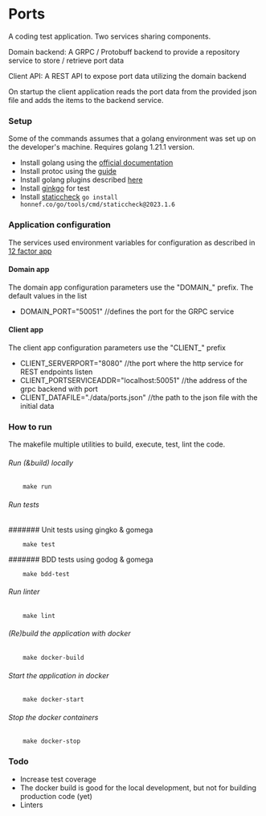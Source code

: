# Ports

A coding test application. 
Two services sharing components.

Domain backend:
A GRPC / Protobuff backend to provide a repository service to store / retrieve port data

Client API:
A REST API to expose port data utilizing the domain backend

On startup the client application reads the port data from the provided json file and adds the items to the backend service. 

### Setup

Some of the commands assumes that a golang environment was set up on the developer's machine.
Requires golang 1.21.1 version.

- Install golang using the [official documentation](https://go.dev/doc/install)
- Install protoc using the [guide](https://grpc.io/docs/protoc-installation/)
- Install golang plugins described [here](https://grpc.io/docs/languages/go/quickstart/)
- Install [ginkgo](https://onsi.github.io/ginkgo/) for test
- Install [staticcheck](https://github.com/dominikh/go-tools#installation) `go install honnef.co/go/tools/cmd/staticcheck@2023.1.6`

### Application configuration
The services used environment variables for configuration as described in [12 factor app](https://12factor.net/config) 

#### Domain app

The domain app configuration parameters use the "DOMAIN_" prefix. The default values in the list

- DOMAIN_PORT="50051" //defines the port for the GRPC service

#### Client app

The client app configuration parameters use the "CLIENT_" prefix

- CLIENT_SERVERPORT="8080" //the port where the http service for REST endpoints listen
- CLIENT_PORTSERVICEADDR="localhost:50051"  //the address of the grpc backend with port
- CLIENT_DATAFILE="./data/ports.json" //the path to the json file with the initial data

### How to run

The makefile multiple utilities to build, execute, test, lint the code.

###### Run (&build) locally
```shell
    make run
```

###### Run tests

####### Unit tests using gingko & gomega
```shell
    make test
```

####### BDD tests using godog & gomega
```shell
    make bdd-test
```

###### Run linter
```shell
    make lint
```

###### (Re)build the application with docker
```shell
    make docker-build
```

###### Start the application in docker
```shell
    make docker-start
```

###### Stop the docker containers
```shell
    make docker-stop
```

### Todo
- Increase test coverage
- The docker build is good for the local development, but not for building production code (yet)
- Linters
